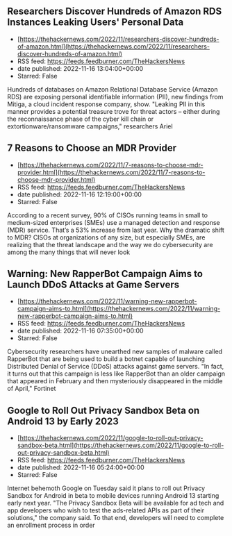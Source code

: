 ## Researchers Discover Hundreds of Amazon RDS Instances Leaking Users' Personal Data
 - [https://thehackernews.com/2022/11/researchers-discover-hundreds-of-amazon.html](https://thehackernews.com/2022/11/researchers-discover-hundreds-of-amazon.html)
 - RSS feed: https://feeds.feedburner.com/TheHackersNews
 - date published: 2022-11-16 13:04:00+00:00
 - Starred: False

Hundreds of databases on Amazon Relational Database Service (Amazon RDS) are exposing personal identifiable information (PII), new findings from Mitiga, a cloud incident response company, show.
"Leaking PII in this manner provides a potential treasure trove for threat actors – either during the reconnaissance phase of the cyber kill chain or extortionware/ransomware campaigns," researchers Ariel

## 7 Reasons to Choose an MDR Provider
 - [https://thehackernews.com/2022/11/7-reasons-to-choose-mdr-provider.html](https://thehackernews.com/2022/11/7-reasons-to-choose-mdr-provider.html)
 - RSS feed: https://feeds.feedburner.com/TheHackersNews
 - date published: 2022-11-16 12:19:00+00:00
 - Starred: False

According to a recent survey, 90% of CISOs running teams in small to medium-sized enterprises (SMEs) use a managed detection and response (MDR) service. That’s a 53% increase from last year. 
Why the dramatic shift to MDR?
CISOs at organizations of any size, but especially SMEs, are realizing that the threat landscape and the way we do cybersecurity are among the many things that will never look

## Warning: New RapperBot Campaign Aims to Launch DDoS Attacks at Game Servers
 - [https://thehackernews.com/2022/11/warning-new-rapperbot-campaign-aims-to.html](https://thehackernews.com/2022/11/warning-new-rapperbot-campaign-aims-to.html)
 - RSS feed: https://feeds.feedburner.com/TheHackersNews
 - date published: 2022-11-16 07:35:00+00:00
 - Starred: False

Cybersecurity researchers have unearthed new samples of malware called RapperBot that are being used to build a botnet capable of launching Distributed Denial of Service (DDoS) attacks against game servers.
"In fact, it turns out that this campaign is less like RapperBot than an older campaign that appeared in February and then mysteriously disappeared in the middle of April," Fortinet

## Google to Roll Out Privacy Sandbox Beta on Android 13 by Early 2023
 - [https://thehackernews.com/2022/11/google-to-roll-out-privacy-sandbox-beta.html](https://thehackernews.com/2022/11/google-to-roll-out-privacy-sandbox-beta.html)
 - RSS feed: https://feeds.feedburner.com/TheHackersNews
 - date published: 2022-11-16 05:24:00+00:00
 - Starred: False

Internet behemoth Google on Tuesday said it plans to roll out Privacy Sandbox for Android in beta to mobile devices running Android 13 starting early next year.
"The Privacy Sandbox Beta will be available for ad tech and app developers who wish to test the ads-related APIs as part of their solutions," the company said.
To that end, developers will need to complete an enrollment process in order
